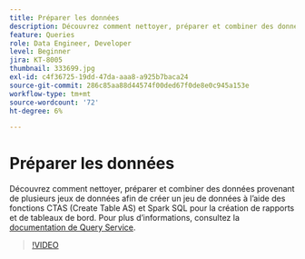 ```yaml
---
title: Préparer les données
description: Découvrez comment nettoyer, préparer et combiner des données provenant de plusieurs jeux de données afin de créer un jeu de données à l’aide des fonctions CTAS (Create Table AS) et Spark SQL pour la création de rapports et de tableaux de bord.
feature: Queries
role: Data Engineer, Developer
level: Beginner
jira: KT-8005
thumbnail: 333699.jpg
exl-id: c4f36725-19dd-47da-aaa8-a925b7baca24
source-git-commit: 286c85aa88d44574f00ded67f0de8e0c945a153e
workflow-type: tm+mt
source-wordcount: '72'
ht-degree: 6%

---
```


# Préparer les données

Découvrez comment nettoyer, préparer et combiner des données provenant de plusieurs jeux de données afin de créer un jeu de données à l’aide des fonctions CTAS (Create Table AS) et Spark SQL pour la création de rapports et de tableaux de bord. Pour plus d’informations, consultez la [documentation de Query Service](https://experienceleague.adobe.com/docs/experience-platform/query/home.html?lang=fr).

>[!VIDEO](https://video.tv.adobe.com/v/3414067?learn=on&enablevpops&captions=fre_fr)
